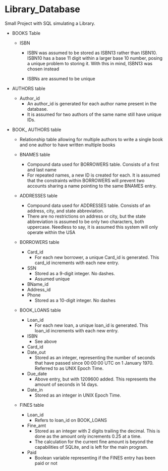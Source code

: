 # Library_Database
Small Project with SQL simulating a Library.

- BOOKS Table
	- ISBN
		- ISBN was assumed to be stored as ISBN13 rather than ISBN10. ISBN10 has a base 11 digit within a larger base 10 number, posing a unique problem to storing it. With this in mind, ISBN13 was chosen instead
		
		- ISBNs are assumed to be unique
		
- AUTHORS table
	- Author_id
		- An author_id is generated for each author name present in the database.
		- It is assumed for two authors of the same name still have unique IDs.
		
- BOOK_ AUTHORS table
	- Relationship table allowing for multiple authors to write a single book and one author to have written multiple books
	
	- BNAMES table
		- Compound data used for BORROWERS table. Consists of a first and last name
		- For repeated names, a new ID is created for each. It is assumed that the constraints within BORROWERS will prevent two accounts sharing a name pointing to the same BNAMES entry.
	
	- ADDRESSES table
		- Compound data used for ADDRESSES table. Consists of an address, city, and state abbreviation.
		- There are no restrictions on address or city, but the state abbreviation is assumed to be only two characters, both uppercase. Needless to say, it is assumed this system will only operate within the USA
	- BORROWERS table
		- Card_id
			- For each new borrower, a unique Card_id is generated. This card_id increments with each new entry.
		- SSN
			- Stored as a 9-digit integer. No dashes.
			- Assumed unique
		- BName_id
		- Address_id
		- Phone
			- Stored as a 10-digit integer. No dashes

	- BOOK_LOANS table
		- Loan_id
			- For each new loan, a unique loan_id is generated. This loan_id increments with each new entry.
		- ISBN
			- See above
		- Card_id
		- Date_out
			- Stored as an integer, representing the number of seconds that have passed since 00:00:00 UTC on 1 January 1970. Referred to as UNIX Epoch Time.
		- Due_date
			- Above entry, but with 1209600 added. This represents the amount of seconds in 14 days.
		- Date_in
			- Stored as an integer in UNIX Epoch Time.
	- FINES table
		- Loan_id
			- Refers to loan_id on BOOK_LOANS
		- Fine_amt
			- Stored as an integer with 2 digits trailing the decimal. This is done as the amount only increments 0.25 at a time.
			- The calculation for the current fine amount is beyond the capabilities of SQLite, and is left for the main program.
		- Paid
			- Boolean variable representing if the FINES entry has been paid or not